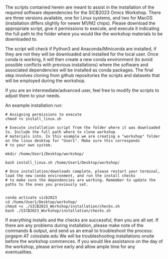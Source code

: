 The scripts contained herein are meant to assist in the installation of the required software dependencies for the SICB2023 Omics Workshop. There are three versions available, one for Linux systems, and two for MacOS (installation differs slightly for newer M1/M2 chips). Please download the appropriate script, give it permissions to execute, and execute it indicating the full path to the folder where you would like the workshop materials to be downloaded to.

The script will check if Python3 and Anaconda/Miniconda are installed, if they are not they will be downloaded and installed for the local user. Once conda is working, it will then create a new conda environment (to avoid possible conflicts with previous installations) where the software and associated dependencies will be installed as conda packages. The final step involves cloning from github repositories the scripts and datasets that will be employed during the workshop.

If you are an intermediate/advanced user, feel free to modify the scripts to adjust them to your needs.

An example installation run:

```
# Assigning permissions to execute
chmod +x install_linux.sh

# Execute installation script from the folder where it was downloaded to. Include the full path where to clone workshop 
# materials into. In this example we are creating a "workshop" folder on the linux desktop for "User1". Make sure this corresponds 
# to your own system.

mkdir /home/User1/Desktop/workshop/

bash install_linux.sh /home/User1/Desktop/workshop/

# Once installation/downloads complete, please restart your terminal, load the new conda environment, and run the install checks 
# to make sure the dependencies are working. Remember to update the paths to the ones you previously set.


conda activate sicb2023
cd /home/User1/Desktop/workshop/
chmod +x ./SICB2023_Workshop/installation/checks.sh
bash ./SICB2023_Workshop/installation/checks.sh 
```

If everything installs and the checks are successful, then you are all set. If there are any problems during installation, please make note of the commands & output, and send us an email to troubleshoot the process:  jorgepm AT colostate.edu 
We will be troubleshooting installations onsite before the workshop commences. If you would like assistance on the day of the workshop, please arrive early and allow ample time for any eventualities.
